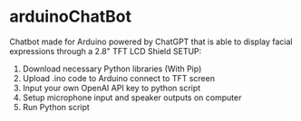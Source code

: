 # arduinoChatBot
Chatbot made for Arduino powered by ChatGPT that is able to display facial expressions through a 2.8" TFT LCD Shield
SETUP:
1. Download necessary Python libraries (With Pip)
2. Upload .ino code to Arduino connect to TFT screen
3. Input your own OpenAI API key to python script
4. Setup microphone input and speaker outputs on computer
5. Run Python script
